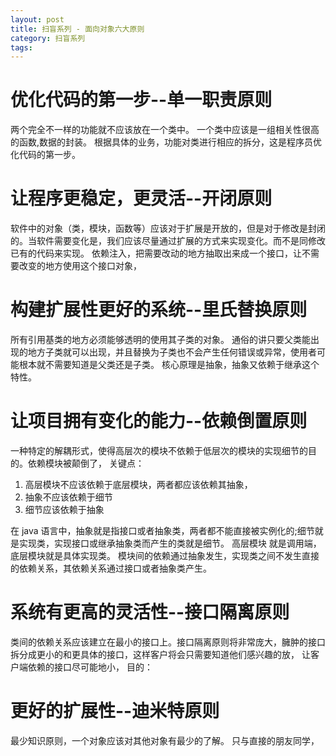 ```yaml
---
layout: post
title: 扫盲系列 - 面向对象六大原则
category: 扫盲系列
tags: 
---
```

<!-- * content -->
<!-- {:toc} -->


# 优化代码的第一步--单一职责原则
两个完全不一样的功能就不应该放在一个类中。
一个类中应该是一组相关性很高的函数,数据的封装。
根据具体的业务，功能对类进行相应的拆分，这是程序员优化代码的第一步。
# 让程序更稳定，更灵活--开闭原则
软件中的对象（类，模块，函数等）应该对于扩展是开放的，但是对于修改是封闭的。当软件需要变化是，我们应该尽量通过扩展的方式来实现变化。而不是同修改已有的代码来实现。
依赖注入，把需要改动的地方抽取出来成一个接口，让不需要改变的地方使用这个接口对象，

# 构建扩展性更好的系统--里氏替换原则
所有引用基类的地方必须能够透明的使用其子类的对象。
通俗的讲只要父类能出现的地方子类就可以出现，并且替换为子类也不会产生任何错误或异常，使用者可能根本就不需要知道是父类还是子类。
核心原理是抽象，抽象又依赖于继承这个特性。
# 让项目拥有变化的能力--依赖倒置原则
一种特定的解耦形式，使得高层次的模块不依赖于低层次的模块的实现细节的目的。依赖模块被颠倒了，
关键点：
1. 高层模块不应该依赖于底层模块，两者都应该依赖其抽象，
2. 抽象不应该依赖于细节
3. 细节应该依赖于抽象

在 java 语言中，抽象就是指接口或者抽象类，两者都不能直接被实例化的;细节就是实现类，实现接口或继承抽象类而产生的类就是细节。
高层模块 就是调用端，底层模块就是具体实现类。
模块间的依赖通过抽象发生，实现类之间不发生直接的依赖关系，其依赖关系通过接口或者抽象类产生。

# 系统有更高的灵活性--接口隔离原则
类间的依赖关系应该建立在最小的接口上。接口隔离原则将非常庞大，臃肿的接口拆分成更小的和更具体的接口，这样客户将会只需要知道他们感兴趣的放，
让客户端依赖的接口尽可能地小，
目的：
# 更好的扩展性--迪米特原则
最少知识原则，一个对象应该对其他对象有最少的了解。
只与直接的朋友同学，
